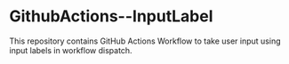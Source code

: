 # GithubActions--InputLabel
This repository contains GitHub Actions Workflow to take user input using input labels in workflow dispatch.

